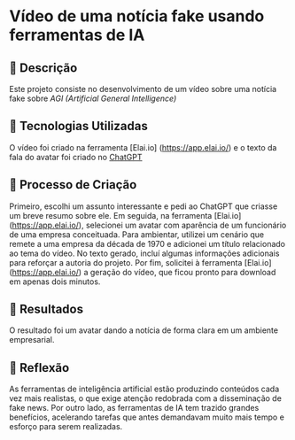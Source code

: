 # Vídeo de uma notícia fake usando ferramentas de IA

## 🚀 Descrição

Este projeto consiste no desenvolvimento de um vídeo sobre uma notícia fake sobre *AGI (Artificial General Intelligence)*

## 🤖 Tecnologias Utilizadas

O vídeo foi criado na ferramenta [Elai.io] (https://app.elai.io/) e o texto da fala do avatar foi criado no [ChatGPT](https://chatgpt.com/)

## 🧐 Processo de Criação

Primeiro, escolhi um assunto interessante e pedi ao ChatGPT que criasse um breve resumo sobre ele. Em seguida, na ferramenta [Elai.io] (https://app.elai.io/), selecionei um avatar com aparência de um funcionário de uma empresa conceituada. Para ambientar, utilizei um cenário que remete a uma empresa da década de 1970 e adicionei um título relacionado ao tema do vídeo. No texto gerado, incluí algumas informações adicionais para reforçar a autoria do projeto. Por fim, solicitei à ferramenta [Elai.io] (https://app.elai.io/) a geração do vídeo, que ficou pronto para download em apenas dois minutos.

## 🚀 Resultados

O resultado foi um avatar dando a notícia de forma clara em um ambiente empresarial.

## 💭 Reflexão

As ferramentas de inteligência artificial estão produzindo conteúdos cada vez mais realistas, o que exige atenção redobrada com a disseminação de fake news. Por outro lado, as ferramentas de IA tem trazido grandes benefícios, acelerando tarefas que antes demandavam muito mais tempo e esforço para serem realizadas.
